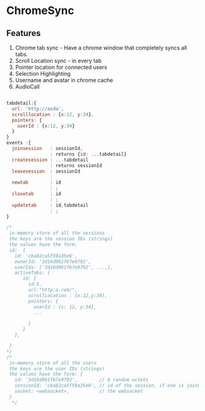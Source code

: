 # ChromeSync

## Features
1. Chrome tab sync - Have a chrome window that completely syncs all tabs.
2. Scroll Location sync - in every tab
3. Pointer location for connected users
4. Selection Highlighting
5. Username and avatar in chrome cache
6. AudioCall

``` javascript

tabdetail:{
  url: 'http://asda',
  scrolllocation : {x:12, y:34},
  pointers: {
    userId : {x:12, y:34}
  }
}
events :{
  joinsession   : sessionId, 
                : returns {id: ...tabdetail}
  createsession : ...tabdetail
                : returns sessionId
  leavesession  : sessionId
                :
  newtab        : id
                : ;
  closetab      : id
                : ;
  updatetab     : id,tabdetail
                : ;
}

/*
 in-memory store of all the sessions
 the keys are the session IDs (strings)
 the values have the form:
 id:  {
   id: 'cba82ca5f59a35e6',                                                                // 8 random octets
   ownerId: '3d16d961f67e9792',                                                           // id of the session owner (if any)
   userIds: ['3d16d961f67e9792', ...,],                                                    // ids of the users in the session
   activeTabs: {
      id: {
        id:5,
        url:"http:a.com/",
        scrollLocation : {x:12,y:34},
        pointers: {
          userId : {x: 12, y:34},
          ...

        }
      }
   },

 }
*/
/*
 in-memory store of all the users
 the keys are the user IDs (strings)
 the values have the form: {
   id: '3d16d961f67e9792',        // 8 random octets
   sessionId: 'cba82ca5f59a35e6', // id of the session, if one is joined
   socket: <websocket>,           // the websocket
 }
  */


```